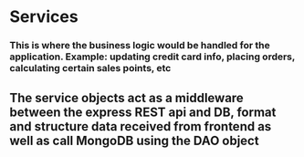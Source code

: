 # Services

### This is where the business logic would be handled for the application. Example: updating credit card info, placing orders, calculating certain sales points, etc

## The service objects act as a middleware between the express REST api and DB, format and structure data received from frontend as well as call MongoDB using the DAO object
